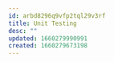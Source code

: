 ```yaml
---
id: arbd8296q9vfp2tql29v3rf
title: Unit Testing
desc: ""
updated: 1660279990991
created: 1660279673198
---
```

